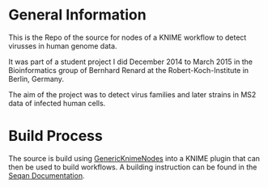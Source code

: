 # General Information

This is the Repo of the source for nodes of a KNIME workflow to detect virusses in human genome data.

It was part of a student project I did December 2014 to March 2015 in the Bioinformatics group of Bernhard Renard at the Robert-Koch-Institute in Berlin, Germany.

The aim of the project was to detect virus families and later strains in MS2 data of infected human cells.

# Build Process

The source is build using [GenericKnimeNodes](https://github.com/genericworkflownodes/GenericKnimeNodes) into a KNIME plugin that can then be used to build workflows. A building instruction can be found in the [Seqan Documentation](http://seqan.readthedocs.org/en/latest/HowTo/GenerateKnimeNodesExternalTools.html).